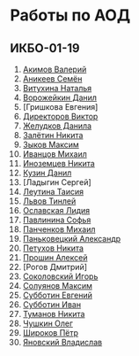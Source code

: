 # Работы по АОД
## ИКБО-01-19
1. [Акимов Валерий](https://github.com/akimovve/dpa-labs)
2. [Аникеев Семён](https://github.com/RudeZwloki7/SiAOD)
3. [Витухина Наталья](https://github.com/IAmMum-sAsh/AOD)
4. [Ворожейкин Данил](https://github.com/McForse/dpa_labs)
5. [Гришкова Евгения]
6. [Директоров Виктор](https://github.com/vixelambda/SiAOD)
7. [Желудков Данила](https://github.com/kimoror/Struct-and-Data-Processing-Algoritms)
8. [Залётин Никита](https://github.com/nikita-jpg/dpa-labs)
9. [Зыков Максим](https://github.com/Maximizer07/AOD)
10. [Иванцов Михаил](https://github.com/Mike-Like11/aod_ikbo-01-19_Ivantsov)
11. [Иноземцев Никита](https://github.com/NikitaInozemtsev/AOD)
12. [Кузин Данил](https://github.com/Shambonik/dpa_practice)
13. [Ладыгин Сергей]
14. [Леутина Таисия](https://github.com/mournfulCoroner/aod_practice)
15. [Львов Тинлей](https://github.com/kamabulletone/AOD)
16. [Ославская Лидия](https://github.com/VishLi777/AOD-Practics)
17. [Павлинина Софья](https://github.com/Jonesso/algorithmsAndDS)
18. [Панченков Михаил](https://github.com/FuryMishhha/AOD)
19. [Паньковецкий Александр](https://github.com/Airmanxd/AOD1)
20. [Петухов Никита](https://github.com/Paycel/AOD_Practice)
21. [Прошин Алексей](https://github.com/axisrin/practice-aod_generation)
22. [Рогов Дмитрий]
23. [Соколовский Игорь](https://github.com/DJSwitchCase/AODSokolovsky)
24. [Солуянов Максим](https://away.vk.com/away.php)
25. [Субботин Евгений](https://github.com/Evgeniy638/aod_lab)
26. [Субботин Иван](https://github.com/iesub/AODLabs)
27. [Туманов Никита](https://github.com/NikitaTumanov/Tumanov_IKBO-01-19_AOD)
28. [Чушкин Олег](https://github.com/genken1/AOD_Practice1)
29. [Широков Пётр](https://github.com/general0303/algorithms)
30. [Яновский Владислав](https://github.com/tevkr/SiAOD_labs)